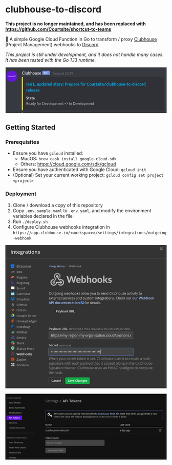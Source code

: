 # clubhouse-to-discord

**This project is no longer maintained, and has been replaced with https://github.com/Courtsite/shortcut-to-teams**

📝 A simple Google Cloud Function in Go to transform / proxy [Clubhouse](https://clubhouse.io/) (Project Management) webhooks to [Discord](https://discordapp.com/).

_This project is still under development, and it does not handle many cases. It has been tested with the Go 1.13 runtime._

![Webhook in Discord](screenshot.png "Webhook in Discord")


## Getting Started

### Prerequisites

- Ensure you have `gcloud` installed:
    - MacOS: `brew cask install google-cloud-sdk`
    - Others: https://cloud.google.com/sdk/gcloud
- Ensure you have authenticated with Google Cloud: `gcloud init`
- (Optional) Set your current working project: `gcloud config set project <project>`

### Deployment

1. Clone / download a copy of this repository
2. Copy `.env.sample.yaml` to `.env.yaml`, and modify the environment variables declared in the file
3. Run `./deploy.sh`
4. Configure Clubhouse webhooks integration in `https://app.clubhouse.io/<workspace>/settings/integrations/outgoing-webhook`

![Clubhouse's Generic Outgoing Webhook Integration](installation_1.png "Clubhouse's Generic Outgoing Webhook Integration")

![Clubhouse Generate API Token](installation_2.png "Clubhouse Generate API Token")
